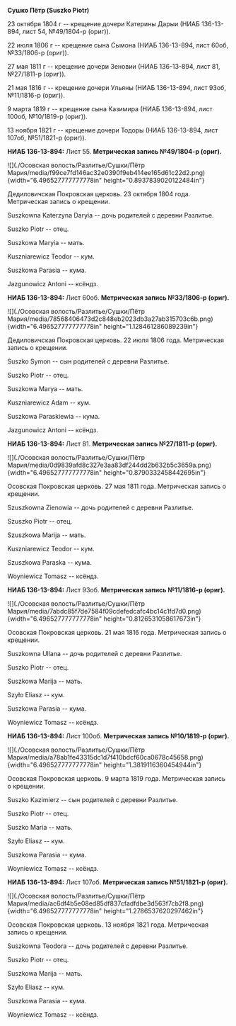 **Сушко Пётр (Suszko Piotr)**

23 октября 1804 г -- крещение дочери Катерины Дарыи (НИАБ 136-13-894,
лист 54, №49/1804-р (ориг)).

22 июля 1806 г -- крещение сына Сымона (НИАБ 136-13-894, лист 60об,
№33/1806-р (ориг)).

27 мая 1811 г -- крещение дочери Зеновии (НИАБ 136-13-894, лист 81,
№27/1811-р (ориг)).

21 мая 1816 г -- крещение дочери Ульяны (НИАБ 136-13-894, лист 93об,
№11/1816-р (ориг)).

9 марта 1819 г -- крещение сына Казимира (НИАБ 136-13-894, лист 100об,
№10/1819-р (ориг)).

13 ноября 1821 г -- крещение дочери Тодоры (НИАБ 136-13-894, лист 107об,
№51/1821-р (ориг)).

**НИАБ 136-13-894:** Лист 55. **Метрическая запись №49/1804-р (ориг).**

![](./Осовская волость/Разлитье/Сушки/Пётр Мария/media/f99ce7fd146ac32e0390f9eb414ee165d61c22d2.png){width="6.496527777777778in"
height="0.8937839020122484in"}

Дедиловичская Покровская церковь. 23 октября 1804 года. Метрическая
запись о крещении.

Suszkowna Katerzyna Daryia -- дочь родителей с деревни Разлитье.

Suszko Piotr -- отец.

Suszkowa Maryia -- мать.

Kuszniarewicz Teodor -- кум.

Suszkowa Parasia -- кума.

Jazgunowicz Antoni -- ксёндз.

**НИАБ 136-13-894:** Лист 60об. **Метрическая запись №33/1806-р
(ориг).**

![](./Осовская волость/Разлитье/Сушки/Пётр Мария/media/78568406473d2c848eb2023db3a27ab315703c6b.png){width="6.496527777777778in"
height="1.128461286089239in"}

Дедиловичская Покровская церковь. 22 июля 1806 года. Метрическая запись
о крещении.

Suszko Symon -- сын родителей с деревни Разлитье.

Suszko Piotr -- отец.

Suszkowa Marya -- мать.

Kuszniarewicz Adam -- кум.

Suszkowa Paraskiewia -- кума.

Jazgunowicz Antoni -- ксёндз.

**НИАБ 136-13-894:** Лист 81. **Метрическая запись №27/1811-р (ориг).**

![](./Осовская волость/Разлитье/Сушки/Пётр Мария/media/0d9839afd8c327e3aa83df244dd2b632b5c3659a.png){width="6.496527777777778in"
height="0.8790332458442695in"}

Осовская Покровская церковь. 27 мая 1811 года. Метрическая запись о
крещении.

Szuszkowna Zienowia -- дочь родителей с деревни Разлитье.

Szuszko Piotr -- отец.

Szuszkowa Marija -- мать.

Kuszniarewicz Teodor -- кум.

Szuszkowa Paraska -- кума.

Woyniewicz Tomasz -- ксёндз.

**НИАБ 136-13-894:** Лист 93об. **Метрическая запись №11/1816-р
(ориг).**

![](./Осовская волость/Разлитье/Сушки/Пётр Мария/media/7abdc85f7de7584f09cdefedcafc4bc14c1fd7d0.png){width="6.496527777777778in"
height="0.8126531058617673in"}

Осовская Покровская церковь. 21 мая 1816 года. Метрическая запись о
крещении.

Suszkowna Ullana -- дочь родителей с деревни Разлитье.

Suszko Piotr -- отец.

Suszkowa Marija -- мать.

Szyło Eliasz -- кум.

Suszkowa Parasia -- кума.

Woyniewicz Tomasz -- ксёндз.

**НИАБ 136-13-894:** Лист 100об. **Метрическая запись №10/1819-р
(ориг).**

![](./Осовская волость/Разлитье/Сушки/Пётр Мария/media/a78ab1fe43315dc1d7f410bdcf60ca0678c45658.png){width="6.496527777777778in"
height="1.3819116360454944in"}

Осовская Покровская церковь. 9 марта 1819 года. Метрическая запись о
крещении.

Suszko Kazimierz -- сын родителей с деревни Разлитье.

Suszko Piotr -- отец.

Suszko Maria -- мать.

Szyło Eliasz -- кум.

Suszkowa Parasia -- кума.

Woyniewicz Tomasz -- ксёндз.

**НИАБ 136-13-894:** Лист 107об. **Метрическая запись №51/1821-р
(ориг).**

![](./Осовская волость/Разлитье/Сушки/Пётр Мария/media/ac6df4b5e08ed85df837cfadfdbe3d563f7cb2f8.png){width="6.496527777777778in"
height="1.2786537620297462in"}

Осовская Покровская церковь. 13 ноября 1821 года. Метрическая запись о
крещении.

Suszkowna Teodora -- дочь родителей с деревни Разлитье.

Suszko Piotr -- отец.

Suszkowa Marija -- мать.

Szyło Eliasz -- кум.

Suszkowa Parasia -- кума.

Woyniewicz Tomasz -- ксёндз.
